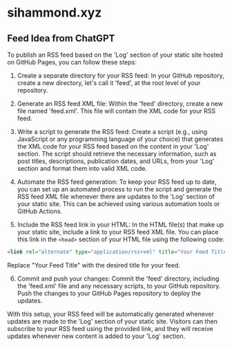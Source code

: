 # sihammond.xyz

## Feed Idea from ChatGPT
To publish an RSS feed based on the 'Log' section of your static site hosted on GitHub Pages, you can follow these steps:

1. Create a separate directory for your RSS feed: In your GitHub repository, create a new directory, let's call it 'feed', at the root level of your repository.

2. Generate an RSS feed XML file: Within the 'feed' directory, create a new file named 'feed.xml'. This file will contain the XML code for your RSS feed.

3. Write a script to generate the RSS feed: Create a script (e.g., using JavaScript or any programming language of your choice) that generates the XML code for your RSS feed based on the content in your 'Log' section. The script should retrieve the necessary information, such as post titles, descriptions, publication dates, and URLs, from your 'Log' section and format them into valid XML code.

4. Automate the RSS feed generation: To keep your RSS feed up to date, you can set up an automated process to run the script and generate the RSS feed XML file whenever there are updates to the 'Log' section of your static site. This can be achieved using various automation tools or GitHub Actions.

5. Include the RSS feed link in your HTML: In the HTML file(s) that make up your static site, include a link to your RSS feed XML file. You can place this link in the `<head>` section of your HTML file using the following code:

```html
<link rel="alternate" type="application/rss+xml" title="Your Feed Title" href="/feed/feed.xml">
```

Replace "Your Feed Title" with the desired title for your feed.

6. Commit and push your changes: Commit the 'feed' directory, including the 'feed.xml' file and any necessary scripts, to your GitHub repository. Push the changes to your GitHub Pages repository to deploy the updates.

With this setup, your RSS feed will be automatically generated whenever updates are made to the 'Log' section of your static site. Visitors can then subscribe to your RSS feed using the provided link, and they will receive updates whenever new content is added to your 'Log' section.